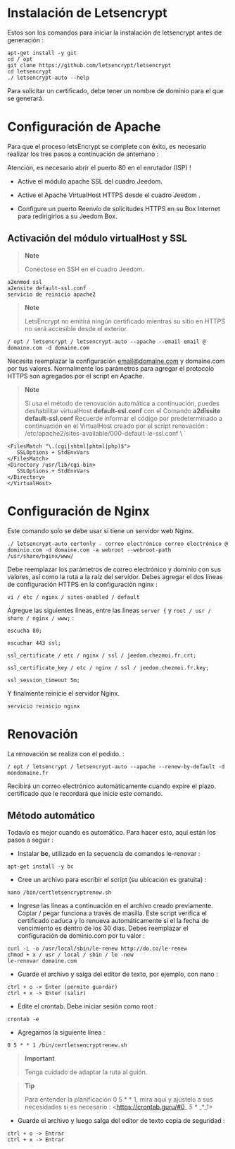 Instalación de Letsencrypt 
===========================

Estos son los comandos para iniciar la instalación de letsencrypt antes de
generación :

    apt-get install -y git
    cd / opt
    git clone https://github.com/letsencrypt/letsencrypt
    cd letsencrypt
    ./ letsencrypt-auto --help

Para solicitar un certificado, debe tener un nombre de
dominio para el que se generará.

Configuración de Apache 
======================

Para que el proceso letsEncrypt se complete con éxito, es
necesario realizar los tres pasos a continuación de antemano :

Atención, es necesario abrir el puerto 80 en el enrutador (ISP) ! 

-   Active el módulo apache SSL del cuadro Jeedom.

-   Active el Apache VirtualHost HTTPS desde el cuadro Jeedom .

-   Configure un puerto Reenvío de solicitudes HTTPS en su Box
    Internet para redirigirlos a su Jeedom Box.

Activación del módulo virtualHost y SSL 
------------------------------------------

> **Note**
>
> Conéctese en SSH en el cuadro Jeedom.

    a2enmod ssl
    a2ensite default-ssl.conf
    servicio de reinicio apache2

> **Note**
>
> LetsEncrypt no emitirá ningún certificado mientras su sitio
> en HTTPS no será accesible desde el exterior.

    / opt / letsencrypt / letsencrypt-auto --apache --email email @ domaine.com -d domaine.com

Necesita reemplazar la configuración <email@domaine.com> y domaine.com
por tus valores. Normalmente los parámetros para agregar el protocolo HTTPS
son agregados por el script en Apache.

> **Note**
>
> Si usa el método de renovación automática a continuación,
> puedes deshabilitar virtualHost **default-ssl.conf** con el
> Comando **a2dissite default-ssl.conf** Recuerde informar el código por
> predeterminado a continuación en el VirtualHost creado por el script
> renovación :
> /etc/apache2/sites-available/000-default-le-ssl.conf \ `

    <FilesMatch "\.(cgi|shtml|phtml|php)$">
       SSLOptions + StdEnvVars
    </FilesMatch>
    <Directory /usr/lib/cgi-bin>
       SSLOptions + StdEnvVars
    </Directory>
    </VirtualHost>

Configuración de Nginx 
======================

Este comando solo se debe usar si tiene un servidor web
Nginx.

    ./ letsencrypt-auto certonly - correo electrónico correo electrónico @ dominio.com -d domaine.com -a webroot --webroot-path /usr/share/nginx/www/

Debe reemplazar los parámetros de correo electrónico y dominio con sus valores,
así como la ruta a la raíz del servidor. Debes agregar el
dos líneas de configuración HTTPS en la configuración nginx :

    vi / etc / nginx / sites-enabled / default

Agregue las siguientes líneas, entre las líneas `server {` y
`root / usr / share / nginx / www;` :

    escucha 80;

    escuchar 443 ssl;

    ssl_certificate / etc / nginx / ssl / jeedom.chezmoi.fr.crt;

    ssl_certificate_key / etc / nginx / ssl / jeedom.chezmoi.fr.key;

    ssl_session_timeout 5m;

Y finalmente reinicie el servidor Nginx.

    servicio reinicio nginx

Renovación 
==============

La renovación se realiza con el pedido. :

    / opt / letsencrypt / letsencrypt-auto --apache --renew-by-default -d mondomaine.fr

Recibirá un correo electrónico automáticamente cuando expire el plazo.
certificado que le recordará que inicie este comando.

Método automático 
-------------------

Todavía es mejor cuando es automático. Para hacer esto, aquí están los
pasos a seguir :

-   Instalar **bc**, utilizado en la secuencia de comandos le-renovar :

<!-- -->

    apt-get install -y bc

-   Cree un archivo para escribir el script (su ubicación es gratuita)
    :

<!-- -->

    nano /bin/certletsencryptrenew.sh

-   Ingrese las líneas a continuación en el archivo creado previamente.
    Copiar / pegar funciona a través de masilla. Este script verifica
    el certificado caduca y lo renueva automáticamente si el
    la fecha de vencimiento es dentro de los 30 días. Debes reemplazar el
    configuración de dominio.com por tu valor :

<!-- -->

    curl -L -o /usr/local/sbin/le-renew http://do.co/le-renew
    chmod + x / usr / local / sbin / le -new
    le-renovar domaine.com

-   Guarde el archivo y salga del editor de texto, por ejemplo,
    con nano :

<!-- -->

    ctrl + o -> Enter (permite guardar)
    ctrl + x -> Enter (salir)

-   Edite el crontab. Debe iniciar sesión como root :

<!-- -->

    crontab -e

-   Agregamos la siguiente línea :

<!-- -->

    0 5 * * 1 /bin/certletsencryptrenew.sh

> **Important**
>
> Tenga cuidado de adaptar la ruta al guión.

> **Tip**
>
> Para entender la planificación 0 5 \* \* 1, mira aquí y
> ajústelo a sus necesidades si es necesario :
> <https://crontab.guru/#0_ _5_ _*_ _*_1>

-   Guarde el archivo y luego salga del editor de texto
    copia de seguridad :

<!-- -->

    ctrl + o -> Entrar
    ctrl + x -> Entrar
